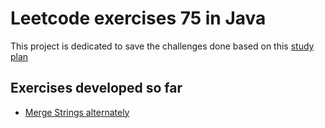 # Leetcode exercises 75 in Java

This project is dedicated to save the challenges done based on this [study plan](https://leetcode.com/studyplan/leetcode-75/)

## Exercises developed so far

- [Merge Strings alternately](https://leetcode.com/problems/merge-strings-alternately/description/?envType=study-plan-v2&envId=leetcode-75)